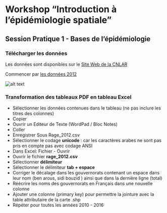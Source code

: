 # Workshop “Introduction à l’épidémiologie spatiale”
## Session Pratique 1 - Bases de l’épidémiologie

### Télécharger les données 

Les données sont disponibles sur le [Site Web de la CNLAR](http://www.rage.tn/Fr/situation-en-tunisie_11_269)

Commencer par [les données 2012](http://www.rage.tn/upload/1453203233.pdf)


![alt text](https://github.com/zbouslama/Workshop_Qgis/blob/master/Sessions%20Pratiques/SCRNshot/2siteweb2012.JPG)

### Transformation des tableaux PDF en tableau Excel


* Sélectionner les données contenues dans le tableau (ne pas inclure les titres des colonnes)
* Copier
* Ouvrir un Editeur de Texte (WordPad / Bloc Notes)
* Coller
* Enregistrer Sous Rage_2012.csv
* Sélectionner le codage **unicode** : car les caractères arabes ne sont pas pris en compte pas avec codage ANSI
* Dans  Excel: Fichier - Ouvrir
* Ouvrir le fichier **rage_2012.csv**
* Sélectionner **délimiteur**
* Sélectionner le délimiteur **tab + espace**
* Corriger le décalage dans les gouvernorats contenant un espace dans leur nom (ben arous, sidi bouzid ) ainsi que dans la dernière ligne (total)
* Réécrire les noms des gouvernorats en Français dans une nouvelle colonne
* Ajouter une colonne (primary key) pour permettre la jointure avec la table attributaire de la carte .shp
* Répéter pour toutes les années 2010 - 2016



